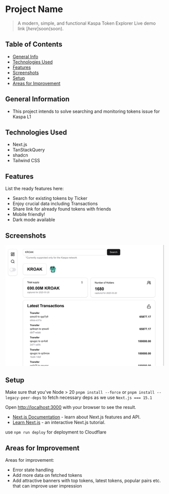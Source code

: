 # Project Name
> A modern, simple, and functional Kaspa Token Explorer 
> Live demo link [_here_]soon(soon).

## Table of Contents
* [General Info](#general-information)
* [Technologies Used](#technologies-used)
* [Features](#features)
* [Screenshots](#screenshots)
* [Setup](#setup)
* [Areas for Improvement](#areas-for-improvement)


## General Information
- This project intends to solve searching and monitoring tokens issue for Kaspa L1


## Technologies Used
- Next.js
- TanStackQuery
- shadcn
- Tailwind CSS


## Features
List the ready features here:
- Search for existing tokens by Ticker
- Enjoy crucial data including Transactions
- Share link for already found tokens with friends
- Mobile friendly!
- Dark mode available


## Screenshots
![Example screenshot](./screenshot.png)


## Setup
Make sure that you've Node > 20
`pnpm install --force` or `pnpm install --legacy-peer-deps` to fetch necessary deps as we use `Next.js === 15.1`


Open [http://localhost:3000](http://localhost:3000) with your browser to see the result.

- [Next.js Documentation](https://nextjs.org/docs) - learn about Next.js features and API.
- [Learn Next.js](https://nextjs.org/learn) - an interactive Next.js tutorial.

use `npm run deploy` for deployment to Cloudflare

## Areas for Improvement

Areas for improvement:
- Error state handling
- Add more data on fetched tokens
- Add attractive banners with top tokens, latest tokens, popular pairs etc. that can improve user impression

